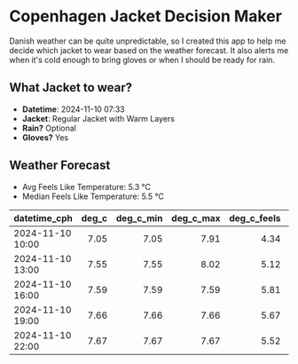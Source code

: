 
# Copenhagen Jacket Decision Maker

Danish weather can be quite unpredictable, so I created this app to help me decide which jacket to wear based on the weather forecast. 
It also alerts me when it's cold enough to bring gloves or when I should be ready for rain.

## What Jacket to wear?

- **Datetime**: 2024-11-10 07:33
- **Jacket**: Regular Jacket with Warm Layers
- **Rain?** Optional
- **Gloves?** Yes

## Weather Forecast
- Avg Feels Like Temperature: 5.3 °C
- Median Feels Like Temperature: 5.5 °C

| datetime_cph     |   deg_c |   deg_c_min |   deg_c_max |   deg_c_feels | weather   | wind   | rain   |
|:-----------------|--------:|------------:|------------:|--------------:|:----------|:-------|:-------|
| 2024-11-10 10:00 |    7.05 |        7.05 |        7.91 |          4.34 | Clouds    | Low    | None   |
| 2024-11-10 13:00 |    7.55 |        7.55 |        8.02 |          5.12 | Clouds    | Low    | None   |
| 2024-11-10 16:00 |    7.59 |        7.59 |        7.59 |          5.81 | Clear     | Low    | None   |
| 2024-11-10 19:00 |    7.66 |        7.66 |        7.66 |          5.67 | Clouds    | Low    | None   |
| 2024-11-10 22:00 |    7.67 |        7.67 |        7.67 |          5.52 | Rain      | Low    | Low    |
        